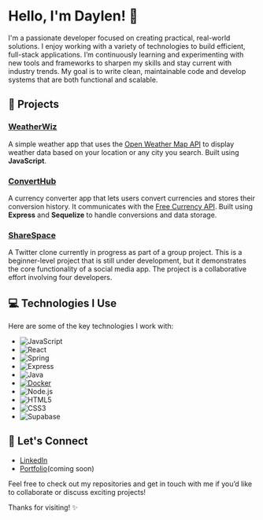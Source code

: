 # Hello, I'm Daylen! 👋

I'm a passionate developer focused on creating practical, real-world solutions. I enjoy working with a variety of technologies to build efficient, full-stack applications. I’m continuously learning and experimenting with new tools and frameworks to sharpen my skills and stay current with industry trends. My goal is to write clean, maintainable code and develop systems that are both functional and scalable.


## 🔧 Projects

### [WeatherWiz](https://github.com/notDuckk/weatherApp)
A simple weather app that uses the [Open Weather Map API](https://openweathermap.org/api) to display weather data based on your location or any city you search. Built using **JavaScript**.

### [ConvertHub](https://github.com/notDuckk/ConvertHub)
A currency converter app that lets users convert currencies and stores their conversion history. It communicates with the [Free Currency API](https://freecurrencyapi.com/). Built using **Express** and **Sequelize** to handle conversions and data storage.

### [ShareSpace](https://github.com/Wassword/sharespace)
A Twitter clone currently in progress as part of a group project. This is a beginner-level project that is still under development, but it demonstrates the core functionality of a social media app. The project is a collaborative effort involving four developers.


## 💻 Technologies I Use

Here are some of the key technologies I work with:


- ![JavaScript](https://img.shields.io/badge/JavaScript-F7DF1E?style=for-the-badge&logo=javascript&logoColor=black)
- ![React](https://img.shields.io/badge/React-61DAFB?style=for-the-badge&logo=react&logoColor=black)
- ![Spring](https://img.shields.io/badge/Spring-6DB33F?style=for-the-badge&logo=spring&logoColor=white)
- ![Express](https://img.shields.io/badge/Express-000000?style=for-the-badge&logo=express&logoColor=white)
- ![Java](https://img.shields.io/badge/Java-%23ED8B00.svg?style=for-the-badge&logo=java&logoColor=white)
- [![Docker](https://img.shields.io/badge/Docker-2496ED?style=for-the-badge&logo=docker&logoColor=white)](https://www.docker.com/)
- ![Node.js](https://img.shields.io/badge/Node.js-339933?style=for-the-badge&logo=node.js&logoColor=white)
- ![HTML5](https://img.shields.io/badge/HTML5-E34F26?style=for-the-badge&logo=html5&logoColor=white)
- ![CSS3](https://img.shields.io/badge/CSS3-1572B6?style=for-the-badge&logo=css3&logoColor=white)
- ![Supabase](https://img.shields.io/badge/Supabase-3ECF8E?style=for-the-badge&logo=supabase&logoColor=white)



## 🤝 Let's Connect
 
- [LinkedIn](https://www.linkedin.com/in/daylen-francis-bb9090258/)  
- [Portfolio]()(coming soon)

Feel free to check out my repositories and get in touch with me if you’d like to collaborate or discuss exciting projects!

Thanks for visiting! ✨

